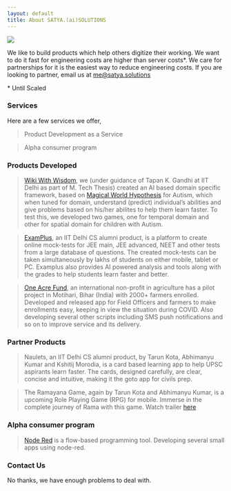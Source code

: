 ```yaml
---
layout: default
title: About SATYA.(ai)SOLUTIONS
---
```


<img class="profile-picture" src="{{site.baseurl}}/{{site.profile-picture}}">

We like to build products which help others digitize their working. We want to do it fast for engineering costs are higher than server costs\*. We care for partnerships for it is the easiest way to reduce engineering costs. If you are looking to partner, email us at me@satya.solutions

\* Until Scaled

### Services

Here are a few services we offer,
> Product Development as a Service

> Alpha consumer program

### Products Developed

> [Wiki With Wisdom](https://home.wikiwithwisdom.org), we (under guidance of Tapan K. Gandhi at IIT Delhi as part of M. Tech Thesis) created an AI based domain specific framework, based on [Magical World Hypothesis](https://www.pnas.org/content/111/42/15220) for Autism, which when tuned for domain, understand (predict) individual’s abilities and give problems based on his/her abilites to help them learn faster. To test this, we developed two games, one for temporal domain and other for spatial domain for children with Autism.

> [ExamPlus](www.ExamPlus.in), an IIT Delhi CS alumni product, is a platform to create online mock-tests for JEE main, JEE advanced, NEET and other tests from a large database of questions. The created mock-tests can be taken simultaneously by lakhs of students on either mobile, tablet or PC. Examplus also provides AI powered analysis and tools along with the grades to help students learn faster and better.

> [One Acre Fund](https://oneacrefund.org), an international non-profit in agriculture has a pilot project in Motihari, Bihar (India) with 2000+ farmers enrolled. Developed and released app for Field Officers and farmers to make enrollments easy, keeping in view the situation during COVID. Also developing several other scripts including SMS push notifications and so on to improve service and its delivery.

### Partner Products

> Naulets, an IIT Delhi CS alumni product, by Tarun Kota, Abhimanyu Kumar and Kshitij Morodia, is a card based learning app to help UPSC aspirants learn faster. The cards, designed carefully, are clear, concise and intuitive, making it the goto app for civils prep.

> The Ramayana Game, again by Tarun Kota and Abhimanyu Kumar, is a upcoming Role Playing Game (RPG) for mobile. Immerse in the complete journey of Rama with this game. Watch trailer [here](https://www.youtube.com/watch?v=qZI8CL8EsbI)

### Alpha consumer program

> [Node Red](https://nodered.org) is a flow-based programming tool. Developing several small apps using node-red.


### Contact Us
No thanks, we have enough problems to deal with.
